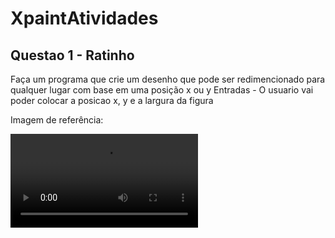 # XpaintAtividades

## Questao 1 - Ratinho
Faça um programa que crie um desenho que pode ser redimencionado para qualquer lugar com base em uma posição x ou y
Entradas - O usuario vai poder colocar a posicao x, y e a largura da figura

<p>Imagem de referência:</p>

![Referencia_Atividade1](Ratinho.mp4)

